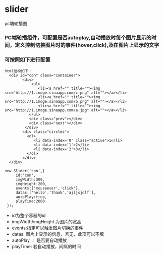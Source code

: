 # slider
pc端轮播图
### PC端轮播组件，可配置是否autoplay,自动播放时每个图片显示的时间，定义控制切换图片时的事件(hover,click),及在图片上显示的文字
### 可按照如下进行配置
```
html结构如下：
  <div id="con" class="container">
	    <div>
		    <ul>
			   <li><a href="" title=""><img src="http://1.imoge.sinaapp.com/c.png" alt=""></a></li>
			   <li><a href="" title=""><img src="http://1.imoge.sinaapp.com/b.png" alt=""></a></li>
			   <li><a href="" title=""><img src="http://1.imoge.sinaapp.com/a.jpg" alt=""></a></li>
		   </ul>
		   <div class="prev"></div>
		   <div class="next"></div>
		 </div>
		<div class="circles">
		  <ol>
			 <li data-index='0' class="active">1</li>
			 <li data-index='1'>2</li>
			 <li data-index='2'>3</li>
		  </ol>
		</div>
  </div>
  
new Slider('con',{
     id:'con',
     imgWidth:300,
     imgHeight:200,
     events:['mouseover','click'],
     datas:['hello','thank','ajljsjdlf'],
     autoPlay:true,
     playTime:2000
 });
 ```
 - id为整个容器的id
 - imgWidth/imgHeight 为图片的宽高
 - events:指定可以触发图片切换的事件
 - datas: 图片上显示的信息，若无，此项可以不填
 - autoPlay ： 是否要自动播放
 - playTime: 若自动播放，间隔的时间
